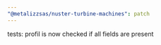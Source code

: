 ```yaml
---
"@metalizzsas/nuster-turbine-machines": patch
---
```


tests: profil is now checked if all fields are present
